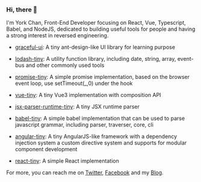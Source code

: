 ### Hi, there 👋

I'm York Chan, Front-End Developer focusing on React, Vue, Typescript, Babel, and NodeJS, dedicated to building useful tools for people and having a strong interest in reversed engineering.

- [graceful-ui](https://chenxiaoyao.cn/graceful-ui/?path=/docs/%E7%BB%BC%E8%BF%B0-%E4%BB%8B%E7%BB%8D--page): A tiny ant-design-like UI library for learning purpose

- [lodash-tiny](https://github.com/chenxiaoyao6228/js-rocks/blob/master/packages/lodash-tiny): A utility function library, including date, string, array, event-bus and other commonly used tools

- [promise-tiny](https://github.com/chenxiaoyao6228/js-rocks/blob/master/packages/promise-tiny): A simple promise implementation, based on the browser event loop, use setTimeout(\_,0) under the hook

- [vue-tiny](https://github.com/chenxiaoyao6228/js-rocks/blob/master/packages/vue-tiny): A tiny Vue3 implementation with composition API

- [jsx-parser-runtime-tiny](https://github.com/chenxiaoyao6228/js-rocks/blob/master/packages/jsx-parser-tiny): A tiny JSX runtime parser

- [babel-tiny](https://github.com/chenxiaoyao6228/js-rocks/blob/master/packages/babel-tiny): A simple babel implementation that can be used to parse javascript grammar, including parser, traverser, core, cli

- [angular-tiny](https://github.com/chenxiaoyao6228/angular-tiny): A tiny AngularJS-like framework with a dependency injection system a custom directive system and supports for modular component development

- [react-tiny](https://github.com/chenxiaoyao6228/js-rocks/blob/master/packages/react-tiny): A simple React implementation

For more, you can reach me on [Twitter](https://twitter.com/chan_york), [Facebook](https://www.facebook.com/xiaoyao.chen.754) and my [Blog](https://chenxiaoyao.cn/).
